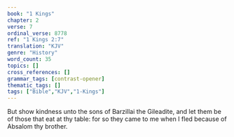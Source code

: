 ```yaml
---
book: "1 Kings"
chapter: 2
verse: 7
ordinal_verse: 8778
ref: "1 Kings 2:7"
translation: "KJV"
genre: "History"
word_count: 35
topics: []
cross_references: []
grammar_tags: [contrast-opener]
thematic_tags: []
tags: ["Bible","KJV","1-Kings"]
---
```

But show kindness unto the sons of Barzillai the Gileadite, and let them be of those that eat at thy table: for so they came to me when I fled because of Absalom thy brother.
